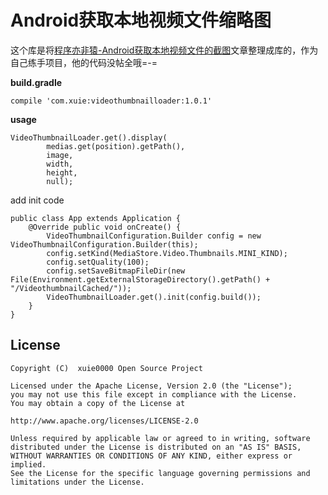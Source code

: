 # Android获取本地视频文件缩略图

这个库是将[程序亦非猿-Android获取本地视频文件的截图](http://yifeiyuan.me/2016/06/27/Android%E8%8E%B7%E5%8F%96%E6%9C%AC%E5%9C%B0%E8%A7%86%E9%A2%91%E6%96%87%E4%BB%B6%E7%9A%84%E6%88%AA%E5%9B%BE/)文章整理成库的，作为自己练手项目，他的代码没帖全哦=-=

**build.gradle**

```
compile 'com.xuie:videothumbnailloader:1.0.1'
```

**usage**

```
VideoThumbnailLoader.get().display(
        medias.get(position).getPath(),
        image,
        width,
        height,
        null);
```

add init code

```
public class App extends Application {
    @Override public void onCreate() {
        VideoThumbnailConfiguration.Builder config = new VideoThumbnailConfiguration.Builder(this);
        config.setKind(MediaStore.Video.Thumbnails.MINI_KIND);
        config.setQuality(100);
        config.setSaveBitmapFileDir(new File(Environment.getExternalStorageDirectory().getPath() + "/VideothumbnailCached/"));
        VideoThumbnailLoader.get().init(config.build());
    }
}
```


License
---
```
Copyright (C)  xuie0000 Open Source Project

Licensed under the Apache License, Version 2.0 (the "License");
you may not use this file except in compliance with the License.
You may obtain a copy of the License at

http://www.apache.org/licenses/LICENSE-2.0

Unless required by applicable law or agreed to in writing, software
distributed under the License is distributed on an "AS IS" BASIS,
WITHOUT WARRANTIES OR CONDITIONS OF ANY KIND, either express or implied.
See the License for the specific language governing permissions and
limitations under the License.
```